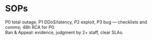 # SOPs
P0 total outage, P1 DDoS/latency, P2 exploit, P3 bug — checklists and comms; 48h RCA for P0.  
Ban & Appeal: evidence, judgment by 2+ staff, clear SLAs.
